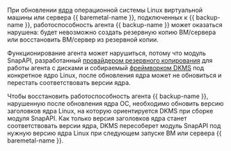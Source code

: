 При обновлении [ядра](https://ru.wikipedia.org/wiki/Ядро_Linux) операционной системы Linux виртуальной машины или сервера {{ baremetal-name }}, подключенных к {{ backup-name }}, работоспособность агента {{ backup-name }} может оказаться нарушена: будет невозможно создать резервную копию ВМ/сервера или восстановить ВМ/сервер из резервной копии.

Функционирование агента может нарушиться, потому что модуль SnapAPI, разработанный [провайдером резервного копирования](../../../backup/concepts/index.md#providers) для работы агента с дисками и собираемый [фреймворком DKMS](https://ru.wikipedia.org/wiki/Dynamic_Kernel_Module_Support) под конкретное ядро Linux, после обновления ядра может не обновиться и перестать соответствовать версии ядра. 

Чтобы восстановить работоспособность агента {{ backup-name }}, нарушенную после обновления ядра ОС, необходимо обновить версию заголовков ядра Linux, на которую ориентируется DKMS при сборке модуля SnapAPI. Как только версия заголовков ядра станет соответствовать версии ядра, DKMS пересоберет модуль SnapAPI под нужную версию ядра Linux при следующем запуске ВМ или сервера {{ baremetal-name }}.